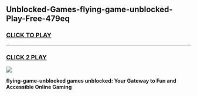 
## Unblocked-Games-flying-game-unblocked-Play-Free-479eq
<h3>
<a href="https://premium76.site?title=flying-game-unblocked&ref=10A">CLICK TO PLAY</a></h3>
<hr>

<h3>
<a href="https://premium76.site?title=flying-game-unblocked&ref=10A">CLICK 2 PLAY</a>
  
</h3>

<a href="https://premium76.site?title=flying-game-unblocked&ref=10A"><img src="https://clearcache.store/games.png"></a>


**flying-game-unblocked games unblocked: Your Gateway to Fun and Accessible Online Gaming**
